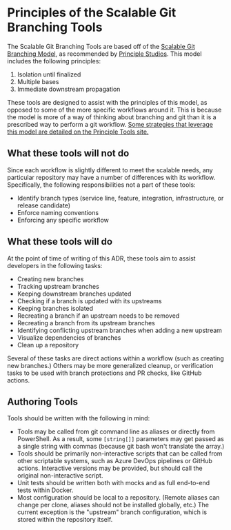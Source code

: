 # Principles of the Scalable Git Branching Tools

The Scalable Git Branching Tools are based off of the [Scalable Git Branching
Model][scalable-git], as recommended by [Principle
Studios][principle-scalable-git]. This model includes the following
principles:

1. Isolation until finalized
2. Multiple bases
3. Immediate downstream propagation

These tools are designed to assist with the principles of this model, as opposed
to some of the more specific workflows around it. This is because the model is
more of a way of thinking about branching and git than it is a prescribed way to
perform a git workflow. [Some strategies that leverage this model are detailed on
the Principle Tools site.][principle-tools-branching]

## What these tools will not do

Since each workflow is slightly different to meet the scalable needs, any
particular repository may have a number of differences with its workflow.
Specifically, the following responsibilities not a part of these tools:

* Identify branch types (service line, feature, integration, infrastructure, or
  release candidate)
* Enforce naming conventions
* Enforcing any specific workflow

## What these tools will do

At the point of time of writing of this ADR, these tools aim to assist
developers in the following tasks:

* Creating new branches
* Tracking upstream branches
* Keeping downstream branches updated
* Checking if a branch is updated with its upstreams
* Keeping branches isolated
* Recreating a branch if an upstream needs to be removed
* Recreating a branch from its upstream branches
* Identifying conflicting upstream branches when adding a new upstream
* Visualize dependencies of branches
* Clean up a repository

Several of these tasks are direct actions within a workflow (such as creating
new branches.) Others may be more generalized cleanup, or verification
tasks to be used with branch protections and PR checks, like GitHub actions.

## Authoring Tools

Tools should be written with the following in mind:

- Tools may be called from git command line as aliases or directly from
  PowerShell. As a result, some `[string[]]` parameters may get passed as a
  single string with commas (because git bash won't translate the array.)
- Tools should be primarily non-interactive scripts that can be called from
  other scriptable systems, such as Azure DevOps pipelines or GitHub actions.
  Interactive versions may be provided, but should call the original
  non-interactive script.
- Unit tests should be written both with mocks and as full end-to-end tests
  within Docker.
- Most configuration should be local to a repository. (Remote aliases can change
  per clone, aliases should not be installed globally, etc.) The current
  exception is the "upstream" branch configuration, which is stored within the
  repository itself.

[scalable-git]: https://dekrey.net/articles/scaled-git-flow/
[principle-scalable-git]: https://www.principlestudios.com/article/a-scalable-git-branching-model/
[principle-tools-branching]: https://principle.tools/branching/